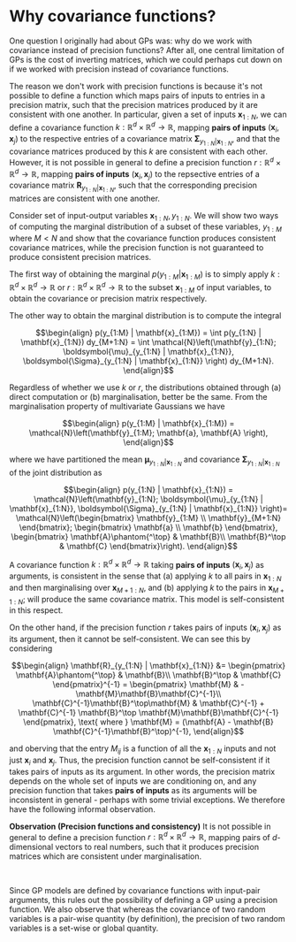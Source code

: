 # Why covariance functions?

One question I originally had about GPs was: why do we work with covariance instead of precision functions? After all, one central limitation of GPs is the cost of inverting matrices, which we could perhaps cut down on if we worked with precision instead of covariance functions.

The reason we don't work with precision functions is because it's not possible to define a function which maps pairs of inputs to entries in a precision matrix, such that the precision matrices produced by it are consistent with one another. In particular, given a set of inputs $\mathbf{x}_{1:N}$, we can define a covariance function $k : \mathbb{R}^d \times \mathbb{R}^d \to \mathbb{R}$, mapping **pairs of inputs** $(\mathbf{x}_i, \mathbf{x}_j)$ to the respective entries of a covariance matrix $\boldsymbol{\Sigma}_{y_{1:N} | \mathbf{x}_{1:N}}$, and that the covariance matrices produced by this $k$ are consistent with each other. However, it is not possible in general to define a precision function $r : \mathbb{R}^d \times \mathbb{R}^d \to \mathbb{R}$, mapping **pairs of inputs** $(\mathbf{x}_i, \mathbf{x}_j)$ to the repsective entries of a covariance matrix $\mathbf{R}_{y_{1:N} | \mathbf{x}_{1:N}}$, such that the corresponding precision matrices are consistent with one another.

Consider set of input-output variables $\mathbf{x}_{1:N}, y_{1:N}$. We will show two ways of computing the marginal distribution of a subset of these variables, $y_{1:M}$ where $M < N$ and show that the covariance function produces consistent covariance matrices, while the precision function is not guaranteed to produce consistent precision matrices. 

The first way of obtaining the marginal $p(y_{1:M} | \mathbf{x}_{1:M})$ is to simply apply $k : \mathbb{R}^d \times \mathbb{R}^d \to \mathbb{R}$ or $r : \mathbb{R}^d \times \mathbb{R}^d \to \mathbb{R}$ to the subset $\mathbf{x}_{1 : M}$ of input variables, to obtain the covariance or precision matrix respectively.

The other way to obtain the marginal distribution is to compute the integral

$$\begin{align}
p(y_{1:M} | \mathbf{x}_{1:M}) = \int p(y_{1:N} | \mathbf{x}_{1:N}) dy_{M+1:N} = \int \mathcal{N}\left(\mathbf{y}_{1:N}; \boldsymbol{\mu}_{y_{1:N} | \mathbf{x}_{1:N}}, \boldsymbol{\Sigma}_{y_{1:N} | \mathbf{x}_{1:N}} \right) dy_{M+1:N}.
\end{align}$$

Regardless of whether we use $k$ or $r$, the distributions obtained through (a) direct computation or (b) marginalisation, better be the same. From the marginalisation property of multivariate Gaussians we have

$$\begin{align}
p(y_{1:M} | \mathbf{x}_{1:M}) = \mathcal{N}\left(\mathbf{y}_{1:M}; \mathbf{a}, \mathbf{A} \right),
\end{align}$$

where we have partitioned the mean $\boldsymbol{\mu}_{y_{1:N} | \mathbf{x}_{1:N}}$ and covariance $\boldsymbol{\Sigma}_{y_{1:N} | \mathbf{x}_{1:N}}$ of the joint distribution as

$$\begin{align}
p(y_{1:N} | \mathbf{x}_{1:N}) = \mathcal{N}\left(\mathbf{y}_{1:N}; \boldsymbol{\mu}_{y_{1:N} | \mathbf{x}_{1:N}}, \boldsymbol{\Sigma}_{y_{1:N} | \mathbf{x}_{1:N}} \right)= \mathcal{N}\left(\begin{bmatrix} \mathbf{y}_{1:M} \\ \mathbf{y}_{M+1:N}
\end{bmatrix}; \begin{bmatrix} \mathbf{a} \\ \mathbf{b}
\end{bmatrix},
\begin{bmatrix}
\mathbf{A}\phantom{^\top} & \mathbf{B}\\
\mathbf{B}^\top & \mathbf{C}
\end{bmatrix}\right).
\end{align}$$

A covariance function $k : \mathbb{R}^d \times \mathbb{R}^d \to \mathbb{R}$ taking **pairs of inputs** $(\mathbf{x}_i, \mathbf{x}_j)$ as arguments, is consistent in the sense that (a) applying $k$ to all pairs in $\mathbf{x}_{1 : N}$ and then marginalising over $\mathbf{x}_{M+1:N}$, and (b) applying $k$ to the pairs in $\mathbf{x}_{M+1:N}$; will produce the same covariance matrix. This model is self-consistent in this respect.

On the other hand, if the precision function $r$ takes pairs of inputs $(\mathbf{x}_i, \mathbf{x}_j)$ as its argument, then it cannot be self-consistent. We can see this by considering

$$\begin{align}
\mathbf{R}_{y_{1:N} | \mathbf{x}_{1:N}} &= \begin{pmatrix}
\mathbf{A}\phantom{^\top} & \mathbf{B}\\
\mathbf{B}^\top & \mathbf{C}
\end{pmatrix}^{-1} = \begin{pmatrix}
\mathbf{M} & -\mathbf{M}\mathbf{B}\mathbf{C}^{-1}\\
\mathbf{C}^{-1}\mathbf{B}^\top\mathbf{M} & \mathbf{C}^{-1} + \mathbf{C}^{-1} \mathbf{B}^\top \mathbf{M}\mathbf{B}\mathbf{C}^{-1}
\end{pmatrix}, \text{ where } \mathbf{M} = (\mathbf{A} - \mathbf{B} \mathbf{C}^{-1}\mathbf{B}^\top)^{-1},
\end{align}$$

and oberving that the entry $M_{ij}$ is a function of all the $\mathbf{x}_{1:N}$ inputs and not just $\mathbf{x}_i$ and $\mathbf{x}_j$. Thus, the precision function cannot be self-consistent if it takes pairs of inputs as its argument. In other words, the precision matrix depends on the whole set of inputs we are conditioning on, and any precision function that takes **pairs of inputs** as its arguments will be inconsistent in general - perhaps with some trivial exceptions. We therefore have the following informal observation.


<div class='observation'>

**Observation (Precision functions and consistency)** It is not possible in general to define a precision function $r : \mathbb{R}^{d} \times \mathbb{R}^{d} \to \mathbb{R}$, mapping pairs of $d$-dimensional vectors to real numbers, such that it produces precision matrices which are consistent under marginalisation.

</div>

<br>

Since GP models are defined by covariance functions with input-pair arguments, this rules out the possibility of defining a GP using a precision function. We also observe that whereas the covariance of two random variables is a pair-wise quantity (by definition), the precision of two random variables is a set-wise or global quantity.
